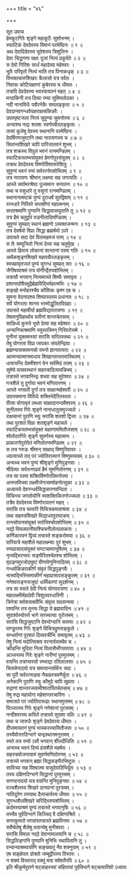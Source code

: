 +++
title = "४६"

+++

सूत उवाच  
हेमकूटगिरेः शृङ्गे महाकूटैः सुशोभनम् ।  
स्फाटिकं देवदेवस्य विमानं परमेष्ठिनः ॥ १ ॥  
अथ देवादिदेवस्य भूतेशस्य त्रिशूलिनः ।  
देवाः सिद्धगणा यक्षाः पूजां नित्यं प्रकुर्वते ॥ २ ॥  
स देवो गिरिशः सार्धं महादेव्या महेश्वरः ।  
भूतैः परिवृतो नित्यं भाति तत्र पिनाकधृक् ॥ ३ ॥  
विभक्तचारुशिखरः कैलासो यत्र पर्वतः ।  
निवासः कोटियक्षाणां कुबेरस्य च धीमतः ।  
तत्रापि देवदेवस्य भवस्यायतनं महत् ॥ ४ ॥  
मन्दाकिनी तत्र दिव्या रम्या सुविमलोदका ।  
नदी नानाविधैः पद्मैरनेकैः समलङ्कृता ॥ ५ ॥  
देवदानवगन्धर्वयक्षराक्षसकिन्नरैः ।  
उपस्पृष्टजला नित्यं सुपुण्या सुमनोरमा ॥ ६ ॥  
अन्याश्च नद्यः शतशः स्वर्णपद्मैरलङ्कृताः ।  
तासां कूलेषु देवस्य स्थानानि परमेष्ठिनः ।  
देवर्षिगणजुष्टानि तथा नारायणस्य च ॥ ७ ॥  
सितान्तशिखरे चापि पारिजातवनं शुभम् ।  
तत्र शक्रस्य विपुलं भवनं रत्नमण्डितम् ।  
स्फाटिकस्तम्भसंयुक्तं हेमगोपुरसंयुतम् ॥ ८ ॥  
तत्राथ देवदेवस्य विष्णोर्विश्वामरेशितुः ।  
सुपुण्यं भवनं रम्यं सर्वरत्नोपशोभितम् ॥ ९ ॥  
तत्र नारायणः श्रीमान् लक्ष्म्या सह जगत्पतिः ।  
आस्ते सर्वामरश्रेष्ठः पूज्यमानः सनातनः ॥ १० ॥  
तथा च वसुधारे तु वसूनां रत्नमण्डितम् ।  
स्थानानामष्टकं पुण्यं दुराधर्षं सुरद्विषाम् ॥ ११ ॥  
रत्नधारे गिरिवरे सप्तर्षोणां महात्मनाम् ।  
सप्ताश्रमाणि पुण्यानि सिद्धावासयुतानि तु ॥ १२ ॥  
तत्र हैमं चतुर्द्वारं वज्रनीलादिमण्डितम् ।  
सुपुण्यं सुमहत् स्थानं ब्रह्मणो ऽव्यक्तजन्मनः ॥ १३ ॥  
तत्र देवर्षयो विप्राः सिद्धा ब्रह्मर्षयो ऽपरे ।  
उपासते सदा देवं पितामहमजं परम् ॥ १४ ॥  
स तैः सम्पूजितो नित्यं देव्या सह चतुर्मुखः ।  
आस्ते हिताय लोकानां शान्तानां परमा गतिः ॥ १५ ॥  
अथैकशृङ्गशिखरे महापद्मैरलङ्कृतम् ।  
स्वच्छामृतजलं पुण्यं सुगन्धं सुमहत् सरः ॥ १६ ॥  
जैगीषव्याश्रमं तत्र योगीन्द्रैरुपशोभितम् ।  
तत्रासौ भगवान् नित्यमास्ते शिष्यैः समावृतः ।  
प्रशान्तदोषैरक्षुद्रैर्ब्रह्मविद्भिर्महात्मभिः ॥ १७ ॥  
शङ्खो मनोहरश्चैव कौशिकः कृष्ण एव च ।  
सुमना वेदनादश्च शिष्यास्तस्य प्रधानतः ॥ १८ ॥  
सर्वे योगरताः शान्ता भस्मोद्धूलितविग्रहाः ।  
उपासते महावीर्या ब्रह्मविद्यापरायणाः ॥ १९ ॥  
तेषामनुग्रिहार्थाय यतीनां शान्तचेतसाम् ।  
सान्निध्यं कुरुते भूयो देव्या सह महेश्वरः ॥ २० ॥  
अन्यानिचाश्रमाणि स्युस्तस्मिन् गिरिवरोत्तमे ।  
मुनीनां युक्तमनसां सरांसि सरितस्तथा ॥ २१ ॥  
तेषु योगरता विप्रा जापकाः संयतेन्द्रियाः ।  
ब्रह्मण्यासक्तमनसो रमन्ते ज्ञानतत्पराः ॥ २२ ॥  
आत्मन्यात्मानमाधाय शिखान्तान्तरमास्थितम् ।  
धायायन्ति देवमीशानं येन सर्वमिदं ततम् ॥ २३ ॥  
सुमेघे वासवस्थानं सहस्त्रादित्यसन्निभम् ।  
तत्रास्ते भगवानिन्द्रः शच्या सह सुरेश्वरः ॥ २४ ॥  
गजशैले तु दुर्गाया भवनं मणितारणम् ।  
आस्ते भगवती दुर्गा तत्र साक्षान्महेश्वरी ॥ २५ ॥  
उपास्यमाना विविधैः शक्तिभेदैरितस्ततः ।  
पीत्वा योगामृतं लब्ध्वा साक्षादानन्दमैश्वरम् ॥ २६ ॥  
सुनीलस्य गिरेः शृङ्गे नानाधातुसमुज्ज्वले ।  
राक्षसानां पुराणि स्युः सरांसि शतशो द्विजाः ॥ २७ ॥  
तथा पुरशतं विप्राः शतशृङ्गे महाचले ।  
स्फाटिकस्तम्भसंयुक्तं यक्षाणाममितौजसाम् ॥ २८ ॥  
श्वेतोदरगिरेः शृङ्गे सुपर्णस्य महात्मनः ।  
प्राकारगोपुरोपेतं मणितोरणमण्डितम् ॥ २९ ॥  
स तत्र गरुडः श्रीमान् साक्षाद् विष्णुरिवापरः ।  
ध्यात्वास्ते तत् परं ज्योतिरात्मानं विष्णुमव्ययम् ॥ ३० ॥  
अन्यच्च भवनं पुण्यं श्रीशृङ्गे मुनिपुङ्गवाः ।  
श्रीदेव्याः सर्वरत्नाढ्यं हैमं सुमणितोरणम् ॥ ३१ ॥  
तत्र सा परमा शक्तिर्विष्णोरतिमनोरमा ।  
अनन्तविभवा लक्ष्मीर्जगत्सम्मोहनोत्सुका ॥ ३२ ॥  
अध्यास्ते देवगन्धर्वसिद्धचारणवन्दिता ।  
विचिन्त्य जगतोयोनिं स्वशक्तिकिरणोज्ज्वला ॥ ३३ ॥  
तत्रैव देवदेवस्य विष्णोरायतनं महत् ।  
सरांसि तत्र चत्वारि विचित्रकमलाश्रया ॥ ३४ ॥  
तथा सहस्त्रशिखरे विद्याधरपुराष्टकम् ।  
रत्नसोपानसंयुक्तं सरोभिश्चोपशोभितम् ॥ ३५ ॥  
नद्यो विमलपानीयाश्चित्रनीलोत्पलाकराः ।  
कर्णिकारवनं द्विव्यं तत्रास्ते शङ्करोमया ॥ ३६ ॥  
पारियात्रे महाशैले महालक्ष्म्याः पुरं शुभम् ।  
रम्यप्रासादसंयुक्तं घण्टाचामरभूषितम् ॥ ३७ ॥  
नृत्यद्भिरप्सरः सङ्घैरितश्चेतश्च शोभितम् ।  
मृदङ्गमुरजोद्घुष्टं वीणावेणुनिनादितम् ॥ ३८ ॥  
गन्धर्वकिन्नराकीर्णं संवृतं सिद्धपुङ्गवैः ।  
भास्वद्भित्तिसमाकीर्णं महाप्रासादसङ्कुलम् ॥ ३९ ॥  
गणेश्वराङ्गनाजुष्टं धार्मिकाणां सुदर्शनम् ।  
तत्र सा वसते देवी नित्यं योगपरायणा ॥ ४० ॥  
महालक्ष्मीर्महादेवी त्रिशूलवरधारिणी ।  
त्रिनेत्रा सर्वशसक्तीभिः संवृता सदसन्मया ।  
पश्यन्ति तत्र मुनयः सिद्धा ये ब्रह्मवादिनः ॥ ४१ ॥  
सुपार्श्वस्योत्तरे भागे सरस्वत्याः पुरोत्तमम् ।  
सरांसि सिद्धजुष्टानि देवभोग्यानि सत्तमाः ॥ ४२ ॥  
पाण्डुरस्य गिरेः शृङ्गे विचित्रद्रुमसङ्कुले ।  
सन्धर्वाणां पुरशतं दिव्यस्त्रीभिः समावृतम् ॥ ४३ ॥  
तेषु नित्यं मदोत्सिक्ता वरनार्यस्तथैव च ।  
क्रीडन्ति मुदिता नित्यं विलासैर्भोगतत्पराः ॥ ४४ ॥  
अञ्जनस्य गिरेः शृङ्गे नारीणां पुरमुत्तमम् ।  
वसन्ति तत्राप्सरसो रम्भाद्या रतिलालसाः ॥ ४५ ॥  
चित्रसेनादयो यत्र समायान्त्यर्थिनः सदा ।  
सा पुरी सर्वरत्नाढ्या नैकप्रस्त्रवणैर्युता ॥ ४६ ॥  
अनेकानि पुराणि स्युः कौमुदे चापि सुव्रताः ।  
रुद्राणां शान्तरजसामीश्वरार्पितचेतसाम् ॥ ४७ ॥  
तेषु रुद्रा महायोगा महेशान्तरचारिणः ।  
समासते परं ज्योतिरारूढाः स्थानमुत्तमम् ॥ ४८ ॥  
पिञ्जरस्य गिरेः शृङ्गे गणेशानां पुरत्रयम् ।  
नन्दीश्वरस्य कपिले तत्रास्ते सुयशा यतिः ॥ ४९ ॥  
तथा च जारुधैः शृङ्गे देवदेवस्य धीमतः ।  
दीप्तमायतनं पुण्यं भास्करस्यामितौजसः ॥ ५० ॥  
तस्यैवोत्तरदिग्भागे चन्द्रस्थानमनुत्तमम् ।  
रमते तत्र रम्यो ऽसौ भगवान् शीतदीधितिः ॥ ५१ ॥  
अन्यच्च भवनं दिव्यं हंसशैले महर्षयः ।  
सहस्त्रयोजनायामं सुवर्णमणितोरणम् ॥ ५२ ॥  
तत्रास्ते भगवान् ब्रह्मा सिद्धसङ्घैरभिष्टुतः ।  
सावित्र्या सह विश्वात्मा वासुदेवादिभिर्युतः ॥ ५३ ॥  
तस्य दक्षिणदिग्भागे सिद्धानां पुरमुत्तमम् ।  
सनन्दनादयो यत्र वसन्ति मुनिपुङ्गवाः ॥ ५४ ॥  
पञ्चशैलस्य शिखरे दानवानां पुरत्रयम् ।  
नातिदूरेण तस्याथ दैत्यचार्यस्य धीमतः ॥ ५५ ॥  
सुगन्धशैलशिखरे सरिद्भिरुपशोभितम् ।  
कर्दमस्याश्रमं पुण्यं तत्रास्ते भगवानृषिः ॥ ५६ ॥  
तस्यैव पूर्वदिग्भागे किञ्चिद् वै दक्षिणाश्रिते ।  
सनत्कुमारो भगवांस्तत्रास्ते ब्रह्मवित्तमः ॥ ५७ ॥  
सर्वेष्वेतेषु शैलेषु ततान्येषु मुनीश्वराः ।  
सरांसि विमला नद्यो देवानामालयानि च ॥ ५८ ॥  
सिद्धलिङ्गानि पुण्यानि मुनिभिः स्थापितानि तु ।  
वन्यान्याश्रमवर्याणि सङ्ख्यातुं नैव शक्नुयाम् ॥ ५९ ॥  
एष सङ्क्षेपतः प्रोक्तो जम्बूद्वीपस्य विस्तरः ।  
न शक्यं विस्तराद् वक्तुं मया वर्षशतैरपि ॥ ६० ॥  
इति श्रीकूर्मपुराणे षट्साहस्त्र्यां संहितायां पूर्वविभागे षट्चत्वारिशो ऽध्यायः  
    